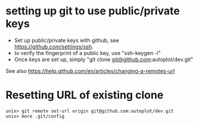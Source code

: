 # setting up git to use public/private keys
* Set up public/private keys with github, see https://github.com/settings/ssh.
* to verify the fingerprint of a public key, use "ssh-keygen -l"
* Once keys are set up, simply "git clone git@github.com:autoplot/dev.git"

See also https://help.github.com/en/articles/changing-a-remotes-url

# Resetting URL of existing clone
~~~~~
unix> git remote set-url origin git@github.com:autoplot/dev.git
unix> more .git/config
~~~~~
